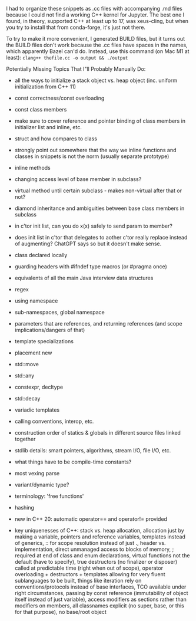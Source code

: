 I had to organize these snippets as .cc files with accompanying .md files because I could not find a working C++ kernel for Jupyter. The best one I found, in theory, supported C++ at least up to 17, was xeus-cling, but when you try to install that from conda-forge, it's just not there.

To try to make it more convenient, I generated BUILD files, but it turns out the BUILD files don't work because the .cc files have spaces in the names, which apparently Bazel can'd do.  Instead, use this command (on Mac M1 at least):
`clang++ thefile.cc -o output && ./output`

Potentially Missing Topics That I"ll Probably Manually Do:
- all the ways to initialize a stack object vs. heap object (inc. uniform initialization from C++ 11)
- const correctness/const overloading
- const class members
- make sure to cover reference and pointer binding of class members in initializer list and inline, etc.
- struct and how compares to class
- strongly point out somewhere that the way we inline functions and classes in snippets is not the norm (usually separate prototype)
- inline methods
- changing access level of base member in subclass?
- virtual method until certain subclass - makes non-virtual after that or not?
- diamond inheritance and ambiguities between base class members in subclass
- in c'tor init list, can you do x(x) safely to send param to member?
- does init list in c'tor that delegates to aother c'tor really replace instead of augmenting?  ChatGPT says so but it doesn't make sense.
- class declared locally

- guarding headers with #ifndef type macros (or #pragma once)
- equivalents of all the main Java interview data structures
- regex
- using namespace
- sub-namespaces, global namespace
- parameters that are references, and returning references (and scope implications/dangers of that)
- template specializations
- placement new
- std::move
- std::any
- constexpr, decltype
- std::decay
- variadic templates
- calling conventions, interop, etc.
- construction order of statics & globals in different source files linked together
- stdlib details: smart pointers, algorithms, stream I/O, file I/O, etc.
- what things have to be compile-time constants?
- most vexing parse
- variant/dynamic type?
- terminology: 'free functions'
- hashing
- new in C++ 20: automatic operator== and operator!= provided

- key uniquenesses of C++: stack vs. heap allocation, allocation just by making a variable, pointers and reference variables, templates instead of generics, :: for scope resolution instead of just ., header vs. implementation, direct unmanaged access to blocks of memory, ; required at end of class and enum declarations, virtual functions not the default (have to specify), true destructors (no finalizer or disposer) called at predictable time (right when out of scope), operator overloading + destructors + templates allowing for very fluent sublanguages to be built, things like iteration rely on conventions/protocols instead of base interfaces, TCO available under right circumstances, passing by const reference (immutability of object itself instead of just variable), access modifiers as sections rather than modifiers on members, all classnames explicit (no super, base, or this for that purpose), no base/root object
